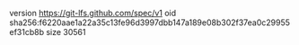 version https://git-lfs.github.com/spec/v1
oid sha256:f6220aae1a22a35c13fe96d3997dbb147a189e08b302f37ea0c29955ef31cb8b
size 30561
